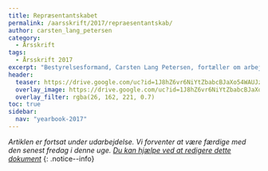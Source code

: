 ```yaml
---
title: Repræsentantskabet
permalink: /aarsskrift/2017/repraesentantskab/
author: carsten_lang_petersen
category:
  - Årsskrift
tags:
  - Årsskrift 2017
excerpt: "Bestyrelsesformand, Carsten Lang Petersen, fortæller om arbejdet med at modernisere repræsentantskabet og bestyrelsen på Vejle Idrætshøjskole, så det bliver mere dynamisk og tidsvarende."
header:
  teaser: https://drive.google.com/uc?id=1J8hZ6vr6NiYtZbabcBJaXo54WAUJzn1y
  overlay_image: https://drive.google.com/uc?id=1J8hZ6vr6NiYtZbabcBJaXo54WAUJzn1y
  overlay_filter: rgba(26, 162, 221, 0.7)
toc: true
sidebar:
  nav: "yearbook-2017"
---
```


_Artiklen er fortsat under udarbejdelse. Vi forventer at være færdige med den senest fredag i denne uge. [Du kan hjælpe ved at redigere dette dokument](https://docs.google.com/document/d/1LC7S7iao04j3KseP1wbGh3cThiXr9cXP4wsqAFhp4Pg/edit)_
{: .notice--info}
